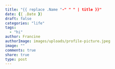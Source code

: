 ```yaml
---
title: "{{ replace .Name "-" " " | title }}"
date: {{ .Date }}
draft: false
categories: "life"
tags:
  - "hi"
author: Francine
authorImage: images/uploads/profile-picture.jpeg
image: ""
comments: true
share: true
type: post
---
```


